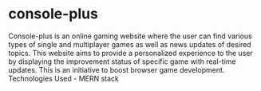 # console-plus
Console-plus is an online gaming website where the user can find various types of single and multiplayer games as well as news updates of desired topics. This website aims to provide a personalized experience to the user by displaying the improvement status of specific game with real-time updates. This is an initiative to boost browser game development.
Technologies Used -
MERN stack
